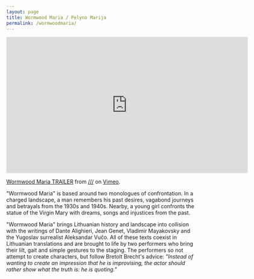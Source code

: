 ```yaml
---
layout: page
title: Wormwood Maria / Pelyno Marija
permalink: /wormwoodmaria/
---
```


<iframe src="https://player.vimeo.com/video/490379036" width="640" height="360" frameborder="0" allow="autoplay; fullscreen" allowfullscreen></iframe>
<p><a href="https://vimeo.com/490379036">Wormwood Maria TRAILER</a> from <a href="https://vimeo.com/mosc">///</a> on <a href="https://vimeo.com">Vimeo</a>.</p>

"Wormwood Maria" is based around two monologues of confrontation. In a charged landscape, a man remembers his past desires, vagabond journeys and betrayals from the 1930s and 1940s. Nearby, a young girl confronts the statue of the Virgin Mary with dreams, songs and injustices from the past.  

"Wormwood Maria" brings Lithuanian history and landscape into collision with the writings of Dante Alighieri, Jean Genet, Vladimir Mayakovsky and the Yugoslav surrealist Aleksandar Vučo. All of these texts coexist in Lithuanian translations and are brought to life by two performers who bring their lilt, gait and simple gestures to the staging. The performers so not attempt to create characters, but follow Bretolt Brecht's advice: _"Instead of wanting to create an impression that he is improvising, the actor should rather show what the truth is: he is quoting."_  
